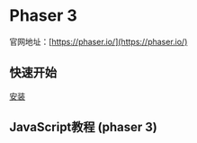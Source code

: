 # Phaser 3

官网地址：[https://phaser.io/](https://phaser.io/)

## 快速开始

[安装](https://phaser.io/download)

## JavaScript教程 (phaser 3)


